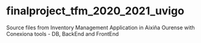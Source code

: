 # finalproject_tfm_2020_2021_uvigo
 Source files from Inventory Management Application in Aixiña Ourense with Conexiona tools - DB, BackEnd and FrontEnd
